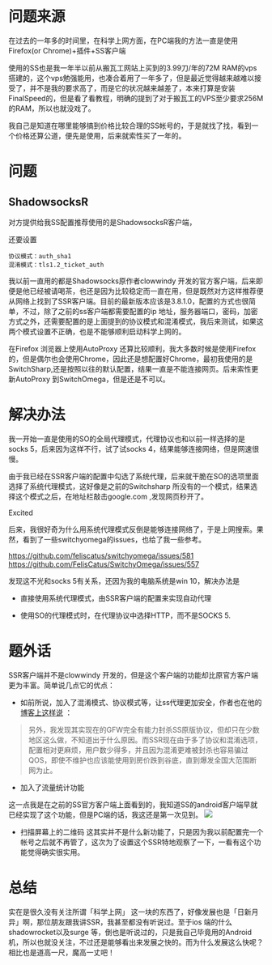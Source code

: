 # 问题来源

在过去的一年多的时间里，在科学上网方面，在PC端我的方法一直是使用Firefox(or Chrome)+插件+SS客户端

使用的SS也是我一年半以前从搬瓦工网站上买到的3.99刀/年的72M RAM的vps搭建的，这个vps勉强能用，也凑合着用了一年多了，但是最近觉得越来越难以接受了，并不是我的要求高了，而是它的状况越来越差了，本来打算是安装FinalSpeed的，但是看了看教程，明确的提到了对于搬瓦工的VPS至少要求256M的RAM，所以也就没戏了。

我自己是知道在哪里能够搞到价格比较合理的SS帐号的，于是就找了找，看到一个价格还算公道，便先是使用，后来就索性买了一年的。

# 问题

## ShadowsocksR

对方提供给我SS配置推荐使用的是ShadowsocksR客户端，

还要设置

	协议模式：auth_sha1
	混淆模式：tls1.2_ticket_auth

我以前一直用的都是Shadowsocks原作者clowwindy 开发的官方客户端，后来即便是他已经被请喝茶，也还是因为比较稳定而一直在用，但是既然对方这样推荐便从网络上找到了SSR客户端。目前的最新版本应该是3.8.1.0，配置的方式也很简单，不过，除了之前的ss客户端都需要配置的ip 地址，服务器端口，密码，加密方式之外，还需要配置的是上面提到的协议模式和混淆模式，我后来测试，如果这两个模式设置不正确，也是不能够顺利启动科学上网的。



在Firefox 浏览器上使用AutoProxy 还算比较顺利，我大多数时候是使用Firefox的，但是偶尔也会使用Chrome，因此还是想配置好Chrome，最初我使用的是SwitchSharp,还是按照以往的默认配置，结果一直是不能连接网页。后来索性更新AutoProxy 到SwitchOmega，但是还是不可以。

# 解决办法

我一开始一直是使用的SO的全局代理模式，代理协议也和以前一样选择的是socks 5，后来因为这样不行，试了试socks 4，结果能够连接网络，但是网速很慢。

由于我已经在SSR客户端的配置中勾选了系统代理，后来就干脆在SO的选项里面选择了系统代理模式，这好像是之前的Switchsharp 所没有的一个模式，结果选择这个模式之后，在地址栏敲击google.com ,发现网页秒开了。

Excited

后来，我很好奇为什么用系统代理模式反倒是能够连接网络了，于是上网搜索。果然，看到了一些switchyomega的issues，也给了我一些参考。

https://github.com/feliscatus/switchyomega/issues/581
https://github.com/FelisCatus/SwitchyOmega/issues/557

发现这不光和socks 5有关系，还因为我的电脑系统是win 10，解决办法是

- 直接使用系统代理模式，由SSR客户端的配置来实现自动代理

- 使用SO的代理模式时，在代理协议中选择HTTP，而不是SOCKS 5. 



# 题外话 

SSR客户端并不是clowwindy 开发的，但是这个客户端的功能却比原官方客户端更为丰富。简单说几点它的优点：

- 如前所说，加入了混淆模式、协议模式等，让ss代理更加安全，作者也在他的[博客上这样说](http://breakwa11.blogspot.jp/2016/03/shadowsocksr.html) ：
>另外，我发现其实现在的GFW完全有能力封杀SS原版协议，但却只在少数地区这么做，不知道出于什么原因。而SSR现在由于多了协议和混淆选项，配置相对更麻烦，用户数少得多，并且因为混淆更难被封杀也容易骗过QOS，即使不维护也应该能使用到房价跌到谷底，直到爆发全国大范围断网为止。

- 加入了流量统计功能

这一点我是在之前的SS官方客户端上面看到的，我知道SS的android客户端早就已经实现了这个功能，但是PC端的话，我这还是第一次见到。
![](http://upload-images.jianshu.io/upload_images/48180-b5172011382e6192.png?imageMogr2/auto-orient/strip%7CimageView2/2/w/1240)

- 扫描屏幕上的二维码
 这其实并不是什么新功能了，只是因为我以前配置完一个帐号之后就不再管了，这次为了设置这个SSR特地观察了一下，一看有这个功能觉得确实很实用。



# 总结

实在是很久没有关注所谓「科学上网」 这一块的东西了，好像发展也是「日新月异」啊，那位朋友跟我讲SSR，我甚至都没有听说过。至于ios 端的什么shadowrocket以及surge 等，倒也是听说过的，只是我自己毕竟用的Android机，所以也就没关注，不过还是能够看出来发展之快的。而为什么发展这么快呢？相比也是道高一尺，魔高一丈吧！
